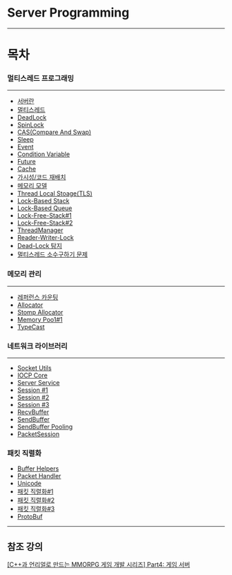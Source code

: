 # Server Programming
* * *
# 목차
### 멀티스레드 프로그래밍
* * *
 * [서버란](https://github.com/sunkiyu/Server-Programming/tree/main/%EB%A9%80%ED%8B%B0%EC%8A%A4%EB%A0%88%EB%93%9C%20%ED%94%84%EB%A1%9C%EA%B7%B8%EB%9E%98%EB%B0%8D/%EC%84%9C%EB%B2%84%EB%9E%80%20%EB%AC%B4%EC%97%87%EC%9D%B8%EA%B0%80%3F)
  * [멀티스레드](https://github.com/sunkiyu/Server-Programming/blob/main/%EB%A9%80%ED%8B%B0%EC%8A%A4%EB%A0%88%EB%93%9C%20%ED%94%84%EB%A1%9C%EA%B7%B8%EB%9E%98%EB%B0%8D/%EB%A9%80%ED%8B%B0%EC%8A%A4%EB%A0%88%EB%93%9C/README.md)
  * [DeadLock](https://github.com/sunkiyu/Server-Programming/tree/main/%EB%A9%80%ED%8B%B0%EC%8A%A4%EB%A0%88%EB%93%9C%20%ED%94%84%EB%A1%9C%EA%B7%B8%EB%9E%98%EB%B0%8D/DeadLock)
  * [SpinLock](https://github.com/sunkiyu/Server-Programming/tree/main/%EB%A9%80%ED%8B%B0%EC%8A%A4%EB%A0%88%EB%93%9C%20%ED%94%84%EB%A1%9C%EA%B7%B8%EB%9E%98%EB%B0%8D/SpinLock)
  * [CAS(Compare And Swap)](https://github.com/sunkiyu/Server-Programming/tree/main/%EB%A9%80%ED%8B%B0%EC%8A%A4%EB%A0%88%EB%93%9C%20%ED%94%84%EB%A1%9C%EA%B7%B8%EB%9E%98%EB%B0%8D/CAS)
  * [Sleep](https://github.com/sunkiyu/Server-Programming/tree/main/%EB%A9%80%ED%8B%B0%EC%8A%A4%EB%A0%88%EB%93%9C%20%ED%94%84%EB%A1%9C%EA%B7%B8%EB%9E%98%EB%B0%8D/Sleep)
  * [Event](https://github.com/sunkiyu/Server-Programming/tree/main/%EB%A9%80%ED%8B%B0%EC%8A%A4%EB%A0%88%EB%93%9C%20%ED%94%84%EB%A1%9C%EA%B7%B8%EB%9E%98%EB%B0%8D/Event)
  * [Condition Variable](https://github.com/sunkiyu/Server-Programming/tree/main/%EB%A9%80%ED%8B%B0%EC%8A%A4%EB%A0%88%EB%93%9C%20%ED%94%84%EB%A1%9C%EA%B7%B8%EB%9E%98%EB%B0%8D/Condition%20Variable)
  * [Future](https://github.com/sunkiyu/Server-Programming/blob/main/%EB%A9%80%ED%8B%B0%EC%8A%A4%EB%A0%88%EB%93%9C%20%ED%94%84%EB%A1%9C%EA%B7%B8%EB%9E%98%EB%B0%8D/Future)
  * [Cache](https://github.com/sunkiyu/Server-Programming/tree/main/%EB%A9%80%ED%8B%B0%EC%8A%A4%EB%A0%88%EB%93%9C%20%ED%94%84%EB%A1%9C%EA%B7%B8%EB%9E%98%EB%B0%8D/Cache)
  * [가시성/코드 재배치](https://github.com/sunkiyu/Server-Programming/tree/main/%EB%A9%80%ED%8B%B0%EC%8A%A4%EB%A0%88%EB%93%9C%20%ED%94%84%EB%A1%9C%EA%B7%B8%EB%9E%98%EB%B0%8D/%EA%B0%80%EC%8B%9C%EC%84%B1-%EC%BD%94%EB%93%9C%20%EC%9E%AC%EB%B0%B0%EC%B9%98)
  * [메모리 모델](https://github.com/sunkiyu/Server-Programming/tree/main/%EB%A9%80%ED%8B%B0%EC%8A%A4%EB%A0%88%EB%93%9C%20%ED%94%84%EB%A1%9C%EA%B7%B8%EB%9E%98%EB%B0%8D/Memory%20Model)
  * [Thread Local Stoage(TLS)](https://github.com/sunkiyu/Server-Programming/tree/main/%EB%A9%80%ED%8B%B0%EC%8A%A4%EB%A0%88%EB%93%9C%20%ED%94%84%EB%A1%9C%EA%B7%B8%EB%9E%98%EB%B0%8D/TLS)
  * [Lock-Based Stack](https://github.com/sunkiyu/Server-Programming/tree/main/%EB%A9%80%ED%8B%B0%EC%8A%A4%EB%A0%88%EB%93%9C%20%ED%94%84%EB%A1%9C%EA%B7%B8%EB%9E%98%EB%B0%8D/LockBased%20Stack%20Queue)
  * [Lock-Based Queue](https://github.com/sunkiyu/Server-Programming/tree/main/%EB%A9%80%ED%8B%B0%EC%8A%A4%EB%A0%88%EB%93%9C%20%ED%94%84%EB%A1%9C%EA%B7%B8%EB%9E%98%EB%B0%8D/LockBased%20Stack%20Queue)
  * [Lock-Free-Stack#1](https://github.com/sunkiyu/Server-Programming/tree/main/%EB%A9%80%ED%8B%B0%EC%8A%A4%EB%A0%88%EB%93%9C%20%ED%94%84%EB%A1%9C%EA%B7%B8%EB%9E%98%EB%B0%8D/Lock-Free-Stack%231)
  * [Lock-Free-Stack#2](https://github.com/sunkiyu/Server-Programming/tree/main/%EB%A9%80%ED%8B%B0%EC%8A%A4%EB%A0%88%EB%93%9C%20%ED%94%84%EB%A1%9C%EA%B7%B8%EB%9E%98%EB%B0%8D/Lock-Free-Stack%232)
  * [ThreadManager](https://github.com/sunkiyu/Server-Programming/tree/main/%EB%A9%80%ED%8B%B0%EC%8A%A4%EB%A0%88%EB%93%9C%20%ED%94%84%EB%A1%9C%EA%B7%B8%EB%9E%98%EB%B0%8D/ThreadManager)
  * [Reader-Writer-Lock](https://github.com/sunkiyu/Server-Programming/tree/main/%EB%A9%80%ED%8B%B0%EC%8A%A4%EB%A0%88%EB%93%9C%20%ED%94%84%EB%A1%9C%EA%B7%B8%EB%9E%98%EB%B0%8D/Reader-Writer-Lock)
  * [Dead-Lock 탐지](https://github.com/sunkiyu/Server-Programming/tree/main/%EB%A9%80%ED%8B%B0%EC%8A%A4%EB%A0%88%EB%93%9C%20%ED%94%84%EB%A1%9C%EA%B7%B8%EB%9E%98%EB%B0%8D/DeadLock%20Detection)
  * [멀티스레드 소수구하기 문제](https://github.com/sunkiyu/Server-Programming/tree/main/%EB%A9%80%ED%8B%B0%EC%8A%A4%EB%A0%88%EB%93%9C%20%ED%94%84%EB%A1%9C%EA%B7%B8%EB%9E%98%EB%B0%8D/%EB%A9%80%ED%8B%B0%EC%8A%A4%EB%A0%88%EB%93%9C%20%EC%86%8C%EC%88%98%20%EA%B5%AC%ED%95%98%EA%B8%B0)
   ### 메모리 관리
* * *
  * [레퍼런스 카운팅](https://github.com/sunkiyu/Server-Programming/tree/main/%EB%A9%94%EB%AA%A8%EB%A6%AC%20%EA%B4%80%EB%A6%AC/ReferenceCounting)
  * [Allocator](https://github.com/sunkiyu/Server-Programming/tree/main/%EB%A9%94%EB%AA%A8%EB%A6%AC%20%EA%B4%80%EB%A6%AC/Allocator)
  * [Stomp Allocator](https://github.com/sunkiyu/Server-Programming/tree/main/%EB%A9%94%EB%AA%A8%EB%A6%AC%20%EA%B4%80%EB%A6%AC/Stomp-Allocator)
  * [Memory Poo1#1](https://github.com/sunkiyu/Server-Programming/tree/main/%EB%A9%94%EB%AA%A8%EB%A6%AC%20%EA%B4%80%EB%A6%AC/Memory%20Pool%231)
  * [TypeCast](https://github.com/sunkiyu/Server-Programming/tree/main/%EB%A9%94%EB%AA%A8%EB%A6%AC%20%EA%B4%80%EB%A6%AC/TypeCast)
   ### 네트워크 라이브러리
* * *
  * [Socket Utils](https://github.com/sunkiyu/Server-Programming/tree/main/%EB%84%A4%ED%8A%B8%EC%9B%8C%ED%81%AC%20%EB%9D%BC%EC%9D%B4%EB%B8%8C%EB%9F%AC%EB%A6%AC/SocketUtils)
  * [IOCP Core](https://github.com/sunkiyu/Server-Programming/tree/main/%EB%84%A4%ED%8A%B8%EC%9B%8C%ED%81%AC%20%EB%9D%BC%EC%9D%B4%EB%B8%8C%EB%9F%AC%EB%A6%AC/IOCP%20Core)
  * [Server Service](https://github.com/sunkiyu/Server-Programming/tree/main/%EB%84%A4%ED%8A%B8%EC%9B%8C%ED%81%AC%20%EB%9D%BC%EC%9D%B4%EB%B8%8C%EB%9F%AC%EB%A6%AC/Server%20Service)
  * [Session #1](https://github.com/sunkiyu/Server-Programming/tree/main/%EB%84%A4%ED%8A%B8%EC%9B%8C%ED%81%AC%20%EB%9D%BC%EC%9D%B4%EB%B8%8C%EB%9F%AC%EB%A6%AC/Session%231)
  * [Session #2](https://github.com/sunkiyu/Server-Programming/tree/main/%EB%84%A4%ED%8A%B8%EC%9B%8C%ED%81%AC%20%EB%9D%BC%EC%9D%B4%EB%B8%8C%EB%9F%AC%EB%A6%AC/Session%232)
  * [Session #3](https://github.com/sunkiyu/Server-Programming/tree/main/%EB%84%A4%ED%8A%B8%EC%9B%8C%ED%81%AC%20%EB%9D%BC%EC%9D%B4%EB%B8%8C%EB%9F%AC%EB%A6%AC/Session%233)
  * [RecvBuffer](https://github.com/sunkiyu/Server-Programming/tree/main/%EB%84%A4%ED%8A%B8%EC%9B%8C%ED%81%AC%20%EB%9D%BC%EC%9D%B4%EB%B8%8C%EB%9F%AC%EB%A6%AC/RecvBuffer)
  * [SendBuffer](https://github.com/sunkiyu/Server-Programming/tree/main/%EB%84%A4%ED%8A%B8%EC%9B%8C%ED%81%AC%20%EB%9D%BC%EC%9D%B4%EB%B8%8C%EB%9F%AC%EB%A6%AC/SendBuffer)
  * [SendBuffer Pooling](https://github.com/sunkiyu/Server-Programming/tree/main/%EB%84%A4%ED%8A%B8%EC%9B%8C%ED%81%AC%20%EB%9D%BC%EC%9D%B4%EB%B8%8C%EB%9F%AC%EB%A6%AC/SendBuffer%20Pooling)
  * [PacketSession](https://github.com/sunkiyu/Server-Programming/tree/main/%EB%84%A4%ED%8A%B8%EC%9B%8C%ED%81%AC%20%EB%9D%BC%EC%9D%B4%EB%B8%8C%EB%9F%AC%EB%A6%AC/PacketSession)
  ### 패킷 직렬화
  * [Buffer Helpers](https://github.com/sunkiyu/Server-Programming/tree/main/%ED%8C%A8%ED%82%B7%20%EC%A7%81%EB%A0%AC%ED%99%94/Buffer%20Helpers)
  * [Packet Handler](https://github.com/sunkiyu/Server-Programming/tree/main/%ED%8C%A8%ED%82%B7%20%EC%A7%81%EB%A0%AC%ED%99%94/PacketHandler)
  * [Unicode](https://github.com/sunkiyu/Server-Programming/tree/main/%ED%8C%A8%ED%82%B7%20%EC%A7%81%EB%A0%AC%ED%99%94/Unicode)
  * [패킷 직렬화#1](https://github.com/sunkiyu/Server-Programming/tree/main/%ED%8C%A8%ED%82%B7%20%EC%A7%81%EB%A0%AC%ED%99%94/%ED%8C%A8%ED%82%B7%20%EC%A7%81%EB%A0%AC%ED%99%94%231)
  * [패킷 직렬화#2](https://github.com/sunkiyu/Server-Programming/tree/main/%ED%8C%A8%ED%82%B7%20%EC%A7%81%EB%A0%AC%ED%99%94/%ED%8C%A8%ED%82%B7%20%EC%A7%81%EB%A0%AC%ED%99%94%232)
  * [패킷 직렬화#3](https://github.com/sunkiyu/Server-Programming/tree/main/%ED%8C%A8%ED%82%B7%20%EC%A7%81%EB%A0%AC%ED%99%94/%ED%8C%A8%ED%82%B7%20%EC%A7%81%EB%A0%AC%ED%99%94%233)
  * [ProtoBuf]()
* * *
## 참조 강의   
[[C++과 언리얼로 만드는 MMORPG 게임 개발 시리즈] Part4: 게임 서버](https://www.inflearn.com/course/%EC%96%B8%EB%A6%AC%EC%96%BC-3d-mmorpg-4/)

